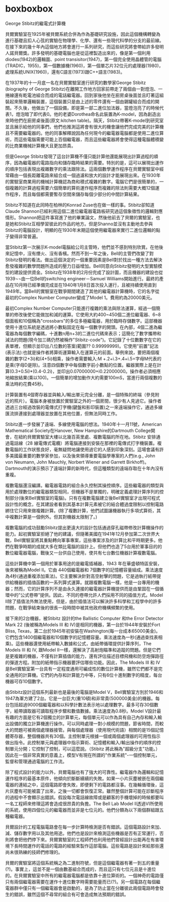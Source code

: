 # boxboxbox
George Stibitz的繼電式計算機

  貝爾實驗室在1925年被貝爾系統合併為作為基礎研究設施，因此這個機構轉變為進行基礎且扣人心弦的實驗在物理學、化學、還有一些現代科學的分支的最前線。在接下來的幾十年內這個地方將會進行一系列研究，而這些研究將會帶給許多發明人諾貝爾獎。許多發明的基礎電腦也是從這裡製造出來的，像是第一個利用diodes(1942)的邏輯圖、point transisitor(1947)，第一個完全使用晶體管的電腦(TRADIC，1955)，第一個數據機(1960)，第一個單芯片32位元的處理器(1980)，處理系統UNIX(1960)，還有C語言(1973)跟C++語言(1983)。
 
  在1937年的十一月底一名在貝爾實驗室進行研究的數學家George Stibitz (biography of George Stibitz)在離開工作地方回家前帶走了兩個由一對燈泡、一捲線還有乾電池組合而成的電話繼電器。回到家後他坐在廚房桌後面並且盯著這組裝起來簡單邏輯裝置，這個裝置只是由上述的零件還有一個由錫罐組合而成的開關。不久後，他做出了一個設備，即是第一部二進位加法器，當燈泡亮了的時候代表1，燈泡暗了即代表0。他的老婆Dorothea命名此裝置為K-model，因為創造出來時他們在廚房桌後面(原文:kitchen table)。隔天，Stibitz帶著K-model到研究室並且展示給他的同事們，他們也推測這將會有很大的機會讓他們完成完美的計算機且不需要繼電器的。他的同事解釋說因為任何現今的繼電器電腦都是使用二進位算術，而這些電腦需要可能上百個繼電器，而且這些繼電器將會使得這種電腦體積變的比商業機械計算機大且更加昂貴。
 
  但是George Stibitz發現了這台計算機不僅只能計算他還能展現出計算過程的順序，因為繼電器的電路指向和儲存臨時結果的需要。特別的是，這可以展現出運作的順序包括表現出複雜數字的乘法跟除法。這兩個數學運作程序在貝爾實驗室中經常藉由一個長距離電路來組合成一個過濾和放大的設計才能展現出來。在1930年的實驗室商業用的機械計算機認為商和積式複雜的數字。電腦它們是很簡單的，一個複雜的計算過程需要六個簡單的算術運作程序而複雜的除法則需要大概12個運作程序，而且每個都需要暫存空間來儲存每個少部分的中間計算結果。
  
  Stibitz不知道在此同時在柏林的Konrad Zuse也在做一樣的事。Stibitz卻知道Claude Shannon已經利用這個二進位繼電器電路板研究過這個象徵性的邏輯對應情形。Shannon把這件事寫進了他的畢業論文，然後他前去了貝爾的實驗室，也是她和Stibitz互相學習彼此的作品的地方。但是Shanno並沒有主動地去參與Stibitz的電腦設計，明顯的在1930年末期這個使用繼電器來實行二進位邏輯的點子變得非常普遍。

  當Stibitz第一次展示K-model電腦給公司主管時，他們並不感到特別欣賞。在他後來記憶中，沒有煙火、沒有香檳。然而不到一年之後，Bell的主管們改變了對Stibitz發明的看法。做出這個決定的一個重要因素是Bell對於找出一種方法去解決愈發複雜的數學問題所造成的壓力日益增加。Bell同意向Stibitz發明的大型實驗模型的建設提供資金。Stibitz在1938年的2月份完成了設計圖，而且機器的建設也從1939¬¬由一位Bell的switching engineer－Samuel Williams開始進行。最終的產品在10月時已經準備完成並在1940年1月8日首次投入運行，且被持續使用直到1949年。當Bell的實驗室在戰爭期間建造了其他的繼電器計算機時，它的名字從最初的Complex Number Computer變成了Model 1。費用約為20000美元。

  最初Complex Number Computer只能進行複雜的乘法與除法運算，經過一個簡單的修改後使它能做加和減的運算。它使用大約400~450個二進位繼電器、6~8個面板和10個稱為"crossbars"的多位多極繼電器，用於臨時存儲數字。這部機器使用十進位系統是透過將小數點固定在每一個數字的開頭。在內部，4個二進為繼電器為每個數字編碼，十進數n用n+3的二進位代碼來表示；這簡化了數字攜帶和減法的問題(現今加三碼仍然被稱作"Stibitz-code")。它記錄了十位數數字在它的表單裡，但顯示並印出八位數的答案(範圍?? 0.99999999)。它使用"前置"記法(表示法):也就是操作者將算術運算輸入在運算元的前面。舉例來說，要把兩個複雜的數字(2+3i)和(4+5i)相乘，操作者需要輸入:M +.2+i.3+.4+i.5=字母M代表的是乘(字母D是除)。注意四個數字中每個數字前小數點的位置。繼器實際上是在計算(0.3+0.5i)*(0.4-0.2i)，並印出0.07000000+i0.22000000。操作者必須相應地縮放結果(乘以100)。一個簡單的增加動作大約需要100mS，當進行兩個複數的乘法時約花費45秒。

  計算裝置有4個寄存器並與輸入/輸出單元完全分離，是一個特殊的終端（參見附近的照片）。電腦本身被放置於實驗室之外的一個房間，很少有人見過它。操作者透過三台經過改裝的電傳式打字機(鍵盤和影印裝置)之一來遠端操作它，通過多線匯流排連接到處理器並放置在其他位置，但無法同時工作。

  Stibitz進一步發展了遠端、多線使用電腦的想法。1940年十一月11號，American Mathematical Society在Hanover, New Hampshire的Dartmouth College開會，在紐約貝爾實驗室大樓以北幾百英里處、複數電腦的所在地。Stibitz 安排通過電話線（28 線電傳式電纜）將電腦連接到安裝在那裡的電傳式打字機裝置。複數電腦的工作狀態良好，毫無疑問地讓使用過它的人感到印象深刻。這場會議有許多美國最重要的數學家參加，以及後來領導重要電腦學專案的人們(e.g., John von Neumann, John Mauchly, Norbert Wiener and Garrett Birkhoff)。Dartmouth的演示預示了遠端計算的新時代，但這種類型的遠端存取在十年內沒有重複。

  複數電腦還沒編譯。繼電器電路的組合永久控制其操控順序。這些繼電器的類型與用於處理數位的繼電器類型相同，但機器不是單獨的，明確定義處理計算序列的控制部分(後來Bell實驗室的電腦)。只有在複數電腦建立後Bell實驗室才出現可程式設計性的概念，在其建設者看到其基本計算元素被它的結合體過度限制以控制電路綁住它只用來做複雜計算。(除了複數計算，他們試圖讓機器執行多項式算術，其中複數計算是一個例外。但其對機器太限制了。)

  複數電腦的成功鼓勵Stibitz提出更遠大的設計包括通過穿孔磁帶修改計算機操作的能力。起初實驗室拒絕了他的建議，但隨著美國在1941年12月參加第二次世界大戰，Bell實驗室將其重點轉向軍事專案，這些專案涉及的計算比和平時期更多。他們在戰爭時期的成就大多在類比電腦的設計上。但他們也造了5台用於軍事目的的數位繼電器電腦，戰後又一台供自己使用，使共有七台數位機器計算複數電腦。

  這些計算機中第一個用於軍事用途的是繼電插補器，1943 年在華盛頓特區安裝，後來被稱為Model II。它由 440個繼電器和 7個數字的記憶體容量組成。乘法速度為4秒(通過重複添加乘法)。它主要解決針對高空射擊的問題，它是過執行紙帶提供給機器的插值函數的一系列算式運算。就跟複數電腦一樣，他是一台專用的機器；然而，它的計算序列不是由永久連接的繼電器計算機提供而是由鞏固在一個循環中的”公式卷帶”提供。因此，不同的卷帶允許人們採用不同的插值方式。Model II除了插值法外無法使用，但是，由於插值法可以解決許多科學和工程學中的許多問題，在戰爭結束後的很長一段時間中被其他政府機構頻繁的使用。
  
  接下來的2台機器，被Stibitz 設計的the Ballistic Computer 和the Error Detector Mark 22 (後被稱為Models III 和 IV)是相同的機器，第一台於1944年安裝於Fort Bliss, Texas，第二台於1945年初安裝在Washington(每一台成本65000美金)。它們包含1400個繼電器和10個數字的記憶體容量。乘法速度為一秒(通過查找表相乘)。這些機器還使用紙帶輸入數據和公式，由紙帶循環提供計算序列，The Models III 和 IV, 跟Model II一樣，還解決了高射炮瞄準和追蹤的問題。但是它們是更複雜的機器，不僅有計算插值的能力，還有評估描述目標飛機和防空炮彈路徑的彈道方程。附加的紙帶指示機器要評估哪些功能。因此，The Models III 和 IV是Bell實驗室第一台具有一定程度通用可編成性的數位計算機，雖然它們都不是完全通用的計算機。它們的內存和計算能力中等，只有6位十進制數字的精度，每台機器可存10個數字。
  
  由Stibitz設計這個系列最新也是最後的電腦是Model V，Bell實驗室方別於1946和1947為軍方建了2台。它是一台巨大(重10頓)和非常貴(500000美金)的機器。每台包括超過9000個繼電器和以科學計數法表示地以處理數字。最多可存30個數字，紙帶讀取器可讀取程序步驟和數值數據。乘法速度為0.8秒。Model V設計最有趣的方面是它有2個獨立的計算單元，每個單元可以作為具有自己內存和輸入輸出設備的獨立計算機進行操作。可以同時處理一對小規模的問題，節省時間，而較大的問題可被兩個處理器接管。與每個處理器（使用現代術語）相關的是15個記憶體寄存器，整個機器共有30個。主控制單元根據一個或兩個處理器的可用性指示做出指令。此控制單元與處理器中指示算術、記憶體和輸入/輸出操作的順序的控制單元分開；它控制了控制，可以這麼說。（Stibitz 將此稱為"超級分支"功能。）因此在一個非常真實的意義上，模型V有現在所謂的"作業系統"-一個控制單元，監督和管理通過電腦的工作流。
  
  除了程式設計的能力以外，貝爾電腦也有了強大的可靠性。繼電器作為邏輯和記憶運作程序的最基本原件，他傾向於斷斷續續的失敗。如果一小片灰塵被嵌在兩個繼電器的連結之中，這個電路即會失敗，即便剩下的電路都沒事。在幾輪循環後，這片灰塵有可能被震了出來，之後一切都會恢復正常。雖然整個計算可能在診斷程序的過程中不會顯示出錯誤。假設每次電話線故障或是顧客的手機壞掉的時候都要叫一名工程師來修理這將會造成很昂貴的負擔。The Bell Lab Model II透過VI所使用的系統，使用四個位元的繼電器而並非是七位元的。他們分類為以下兩個群組跟五種繼電器。

  貝爾設計的工程電腦電路會在每一步計算時檢測是否有錯誤。這個電路設計來加、減、儲存數字用以及其他用途。他們也是設計來檢測這些機器是否有正常運行，否則將會把他們停下來。貝爾實驗室的工程師們也利用他們曾經設計出能再在有害環境下長時間運作的電話的電路的經驗來製作這部電腦。這些電路是設計來給那些還尚未很熟練的技師們修理的。

   貝爾的實驗室將這個系統稱之為二進制符號，但是這個繼電器有著一到五的重量(?)。事實上，這並不是一個由數基組合而成的，而且這只有七位元且是十進位的。在貝爾實驗室中所有的繼電器電腦都是依靠十進位算術的。一個神奇的電路僅只有兩個繼電器需要在運作十進位數字時需要能量而已(?)。另一個電路在每個繼電器群中僅只有一個繼電器會是啟動的，是為了防止當在分離彼此兩個電路時會發生的錯誤，雖然這個不尋常的組合有可會造成無法預期的錯誤。
